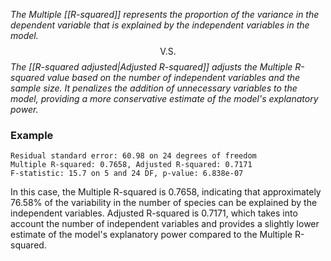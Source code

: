 *The Multiple [[R-squared]] represents the proportion of the variance in the dependent variable that is explained by the independent variables in the model.*
$$\text{V.S.}$$
*The [[R-squared adjusted|Adjusted R-squared]] adjusts the Multiple R-squared value based on the number of independent variables and the sample size. It penalizes the addition of unnecessary variables to the model, providing a more conservative estimate of the model's explanatory power.*

### Example

	Residual standard error: 60.98 on 24 degrees of freedom 
	Multiple R-squared: 0.7658, Adjusted R-squared: 0.7171 
	F-statistic: 15.7 on 5 and 24 DF, p-value: 6.838e-07

In this case, the Multiple R-squared is $0.7658$, indicating that approximately $76.58\%$ of the variability in the number of species can be explained by the independent variables. Adjusted R-squared is $0.7171$, which takes into account the number of independent variables and provides a slightly lower estimate of the model's explanatory power compared to the Multiple R-squared.

